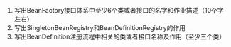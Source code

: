 1. 写出BeanFactory接口体系中至少6个类或者接口的名字和作业描述（10个字左右）
2. 写出SingletonBeanRegistry和BeanDefinitionRegistry的作用
3. 写出BeanDefinition注册流程中相关的类或者接口名称及作用（至少三个类）